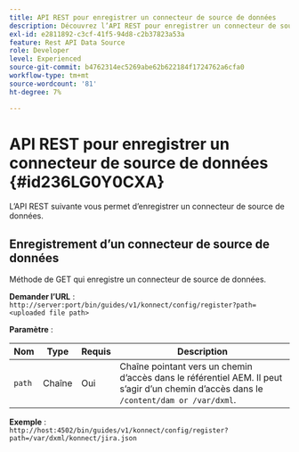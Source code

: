 ```yaml
---
title: API REST pour enregistrer un connecteur de source de données
description: Découvrez l’API REST pour enregistrer un connecteur de source de données
exl-id: e2811892-c3cf-41f5-94d8-c2b37823a53a
feature: Rest API Data Source
role: Developer
level: Experienced
source-git-commit: b4762314ec5269abe62b622184f1724762a6cfa0
workflow-type: tm+mt
source-wordcount: '81'
ht-degree: 7%

---
```


# API REST pour enregistrer un connecteur de source de données {#id236LG0Y0CXA}

L’API REST suivante vous permet d’enregistrer un connecteur de source de données.

## Enregistrement d’un connecteur de source de données

Méthode de GET qui enregistre un connecteur de source de données.

**Demander l’URL** :
`http://server:port/bin/guides/v1/konnect/config/register?path=<uploaded file path>`

**Paramètre** :

| Nom | Type | Requis | Description |
|----|----|--------|-----------|
| `path` | Chaîne | Oui | Chaîne pointant vers un chemin d’accès dans le référentiel AEM. Il peut s’agir d’un chemin d’accès dans le `/content/dam or /var/dxml`. |

**Exemple** :\
`http://host:4502/bin/guides/v1/konnect/config/register?path=/var/dxml/konnect/jira.json`
